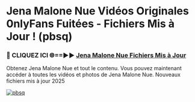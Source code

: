 # Jena Malone Nue Vidéos Originales 0nlyFans Fuitées - Fichiers Mis à Jour ! (pbsq)

<h3>🔴 CLIQUEZ ICI 🌐==►► <a href="https://tinyurl.com/2pmr4ezf" rel="nofollow">Jena Malone Nue Fichiers Mis à Jour</a></h3>

Obtenez Jena Malone Nue et tout le contenu. Vous pouvez maintenant accéder à toutes les vidéos et photos de Jena Malone Nue. Nouveaux fichiers mis à jour 2025

[![pbsq](https://i.imgur.com/6SNvagu.gif)](https://tinyurl.com/2pmr4ezf)
